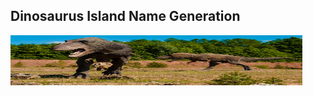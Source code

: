 ## Dinosaurus Island Name Generation

<img align='middle' src="docs/0.dino.png" width="467" height="80">
